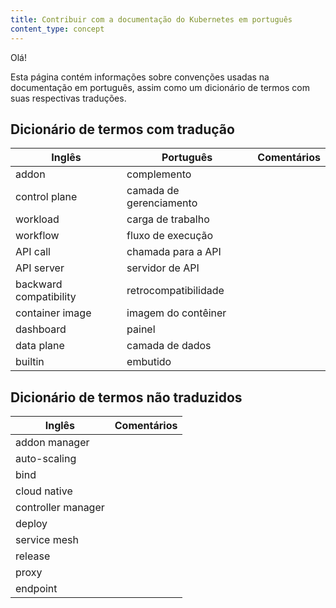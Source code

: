 ```yaml
---
title: Contribuir com a documentação do Kubernetes em português
content_type: concept
---
```


Olá!

Esta página contém informações sobre convenções usadas na documentação em português, assim como um dicionário de termos com suas respectivas traduções.


## Dicionário de termos com tradução

|      Inglês            |        Português          |   Comentários           |
| ---------------------- | ----------------------    | ----------------------- |
| addon                 | complemento               |                          |
| control plane          | camada de gerenciamento   |                         |
| workload               | carga de trabalho         |                         |
| workflow               | fluxo de execução         |                         |
| API call               | chamada para a API        |                         |
| API server             | servidor de API           |                         |
| backward compatibility | retrocompatibilidade      |                         |
| container image        | imagem do contêiner       |                         | 
| dashboard              | painel                    |                         | 
| data plane             | camada de dados           |                         | 
| builtin                | embutido                  |                         | 


## Dicionário de termos não traduzidos

|      Inglês            |    Comentários           |
| ---------------------- | -----------------------  |
| addon manager          |                          |
| auto-scaling           |                          |
| bind                   |                          |
| cloud native           |                          |
| controller manager     |                          |
| deploy                 |                          |
| service mesh           |                          |
| release                |                          |
| proxy                  |                          |
| endpoint               |                          |




